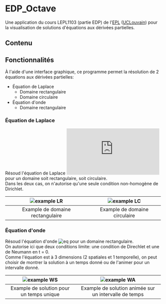 # EDP_Octave

Une application du cours LEPL1103 (partie EDP) de l'[EPL] ([UCLouvain]) pour la visualisation de solutions d'équations aux dérivées partielles.

## Contenu

## Fonctionnalités

À l'aide d'une interface graphique, ce programme permet la résolution de 2 équations aux dérivées partielles:

- Équation de Laplace
    - Domaine rectangulaire
    - Domaine circulaire
- Équation d'onde
    - Domaine rectangulaire

### Équation de Laplace
Résoud l'équation de Laplace ![eq](https://latex.codecogs.com/png.latex?%5Cinline%20%5Cdpi%7B120%7D%20%5CDelta%20u%20%3D%200)
pour un domaine soit rectangulaire, soit circulaire.  
Dans les deux cas, on n'autorise qu'une seule condition non-homogène de Dirichlet.

|![example LR](https://i.imgur.com/OLkfVoc.gif)|![example LC](https://i.imgur.com/3BlScKR.gif)|
|:---:|:---:|
|Example de domaine rectangulaire|Example de domaine circulaire|

### Équation d'onde
Résoud l'équation d'onde ![eq](https://i.imgur.com/RDzBxxG.png) pour un domaine rectangulaire.  
On autorise ici que deux conditions limite: une condition de Direchlet et une de Neumann en t = 0.  
Comme l'équation est à 3 dimensions (2 spatiales et 1 temporelle), on peut choisir de montrer la solution à un temps donné ou de l'animer pour un intervalle donné.

|![example WS](https://i.imgur.com/nJYkIan.gif)|![example WA](https://i.imgur.com/7v92RKb.gif)|
|:---:|:---:|
|Example de solution pour un temps unique|Example de solution animée sur un intervalle de temps|

[EPL]: https://uclouvain.be/fr/facultes/epl
[UCLouvain]: https://uclouvain.be/fr/index.html
